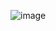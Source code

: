 ![image](https://user-images.githubusercontent.com/65839541/131933689-e9a85b30-f5f0-4caa-b6b5-e922b6b873a1.png)
